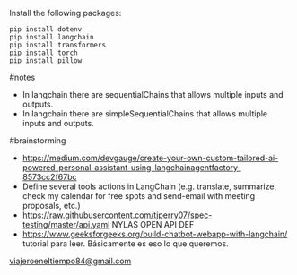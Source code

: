 

Install the following packages:

```
pip install dotenv
pip install langchain
pip install transformers
pip install torch
pip install pillow
```

#notes 

- In langchain there are sequentialChains that allows multiple inputs and outputs.
- In langchain there are simpleSequentialChains that allows multiple inputs and outputs.



#brainstorming

- https://medium.com/devgauge/create-your-own-custom-tailored-ai-powered-personal-assistant-using-langchainagentfactory-8573cc2f67bc
- Define several tools actions in LangChain (e.g. translate, summarize, check my calendar for free spots and send-email with meeting proposals, etc.)
- https://raw.githubusercontent.com/tjperry07/spec-testing/master/api.yaml  NYLAS OPEN API DEF
- https://www.geeksforgeeks.org/build-chatbot-webapp-with-langchain/ tutorial para leer. Básicamente es eso lo que queremos.


viajeroeneltiempo84@gmail.com
